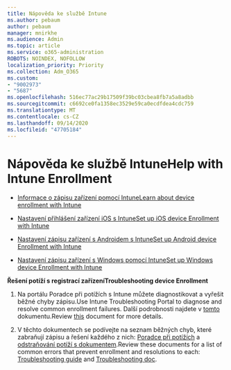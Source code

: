 ```yaml
---
title: Nápověda ke službě Intune
ms.author: pebaum
author: pebaum
manager: mnirkhe
ms.audience: Admin
ms.topic: article
ms.service: o365-administration
ROBOTS: NOINDEX, NOFOLLOW
localization_priority: Priority
ms.collection: Adm_O365
ms.custom:
- "9002973"
- "5687"
ms.openlocfilehash: 516ec77ac29b17509f39bc03cbea8fb7a5a8adbb
ms.sourcegitcommit: c6692ce0fa1358ec3529e59ca0ecdfdea4cdc759
ms.translationtype: MT
ms.contentlocale: cs-CZ
ms.lasthandoff: 09/14/2020
ms.locfileid: "47705184"
---
```

# <a name="help-with-intune-enrollment"></a><span data-ttu-id="a6cd5-102">Nápověda ke službě Intune</span><span class="sxs-lookup"><span data-stu-id="a6cd5-102">Help with Intune Enrollment</span></span>


- [<span data-ttu-id="a6cd5-103">Informace o zápisu zařízení pomocí Intune</span><span class="sxs-lookup"><span data-stu-id="a6cd5-103">Learn about device enrollment with Intune</span></span>](https://docs.microsoft.com/intune/device-enrollment)

- [<span data-ttu-id="a6cd5-104">Nastavení přihlášení zařízení iOS s Intune</span><span class="sxs-lookup"><span data-stu-id="a6cd5-104">Set up iOS device Enrollment with Intune</span></span>](https://docs.microsoft.com/intune/ios-enroll)

- [<span data-ttu-id="a6cd5-105">Nastavení zápisu zařízení s Androidem s Intune</span><span class="sxs-lookup"><span data-stu-id="a6cd5-105">Set up Android device Enrollment with Intune</span></span>](https://docs.microsoft.com/intune/android-enroll)

- [<span data-ttu-id="a6cd5-106">Nastavení zápisu zařízení s Windows pomocí Intune</span><span class="sxs-lookup"><span data-stu-id="a6cd5-106">Set up Windows device Enrollment with Intune</span></span>](https://docs.microsoft.com/intune/windows-enroll)

<span data-ttu-id="a6cd5-107">**Řešení potíží s registrací zařízení**</span><span class="sxs-lookup"><span data-stu-id="a6cd5-107">**Troubleshooting device Enrollment**</span></span>

1. <span data-ttu-id="a6cd5-108">Na portálu Poradce při potížích s Intune můžete diagnostikovat a vyřešit běžné chyby zápisu.</span><span class="sxs-lookup"><span data-stu-id="a6cd5-108">Use Intune Troubleshooting Portal to diagnose and resolve common enrollment failures.</span></span> <span data-ttu-id="a6cd5-109">Další podrobnosti najdete v [tomto](https://docs.microsoft.com/intune/help-desk-operators) dokumentu.</span><span class="sxs-lookup"><span data-stu-id="a6cd5-109">Review [this](https://docs.microsoft.com/intune/help-desk-operators) document for more details.</span></span>

2. <span data-ttu-id="a6cd5-110">V těchto dokumentech se podívejte na seznam běžných chyb, které zabraňují zápisu a řešení každého z nich: [Poradce při potížích](https://support.microsoft.com/help/4469913/troubleshooting-windows-device-enrollment-problems-in-microsoft-intune) a [odstraňování potíží s dokumentem](https://docs.microsoft.com/intune/troubleshoot-device-enrollment-in-intune).</span><span class="sxs-lookup"><span data-stu-id="a6cd5-110">Review these documents for a list of common errors that prevent enrollment and resolutions to each: [Troubleshooting guide](https://support.microsoft.com/help/4469913/troubleshooting-windows-device-enrollment-problems-in-microsoft-intune) and [Troubleshooting doc](https://docs.microsoft.com/intune/troubleshoot-device-enrollment-in-intune).</span></span>